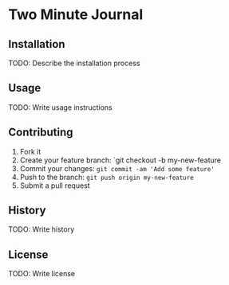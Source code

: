 # Two Minute Journal

## Installation
TODO: Describe the installation process

## Usage
TODO: Write usage instructions

## Contributing
1. Fork it
2. Create your feature branch: `git checkout -b my-new-feature
3. Commit your changes: `git commit -am 'Add some feature'`
4. Push to the branch: `git push origin my-new-feature`
5. Submit a pull request

## History
TODO: Write history

## License
TODO: Write license
